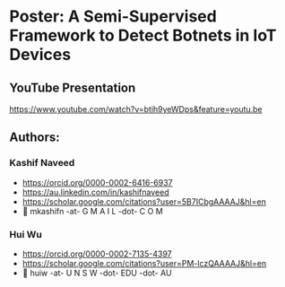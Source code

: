 # Poster: A Semi-Supervised Framework to Detect Botnets in IoT Devices

## YouTube Presentation
https://www.youtube.com/watch?v=btih9yeWDps&feature=youtu.be

## Authors:
### Kashif Naveed
* https://orcid.org/0000-0002-6416-6937
* https://au.linkedin.com/in/kashifnaveed
* https://scholar.google.com/citations?user=5B7ICbgAAAAJ&hl=en
* :email: mkashifn -at- G M A I L -dot- C O M
### Hui Wu
* https://orcid.org/0000-0002-7135-4397
* https://scholar.google.com/citations?user=PM-lczQAAAAJ&hl=en
* :email: huiw -at- U N S W -dot- EDU -dot- AU
